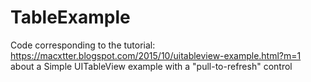 # TableExample
Code corresponding to the tutorial:
https://macxtter.blogspot.com/2015/10/uitableview-example.html?m=1
about a Simple UITableView example with a "pull-to-refresh" control
